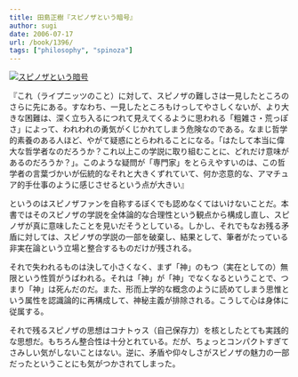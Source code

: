 ```yaml
---
title: 田島正樹『スピノザという暗号』
author: sugi
date: 2006-07-17
url: /book/1396/
tags: ["philosophy", "spinoza"]
---
```

<a href="http://www.amazon.co.jp/exec/obidos/ASIN/4787210319/chezsugi-22/ref=nosim/" name="amazletlink" target="_blank"><img src="http://i0.wp.com/ec2.images-amazon.com/images/I/61K2FHQRSEL.SL160.jpg?w=660" alt="スピノザという暗号" class="alignleft" data-recalc-dims="1" /></a>

『これ（ライプニッツのこと）に対して、スピノザの難しさは一見したところのさらに先にある。すなわち、一見したところもけっしてやさしくないが、より大きな困難は、深く立ち入るにつれて見えてくるように思われる「粗雑さ・荒っぽさ」によって、われわれの勇気がくじかれてしまう危険なのである。なまじ哲学的素養のある人ほど、やがて疑惑にとらわれることになる。「はたして本当に偉大な哲学者なのだろうか？これ以上この学説に取り組むことに、どれだけ意味があるのだろうか？」。このような疑問が「専門家」をとらえやすいのは、この哲学者の言葉づかいが伝統的なそれと大きくずれていて、何か恣意的な、アマチュア的手仕事のように感じさせるという点が大きい』

というのはスピノザファンを自称するぼくでも認めなくてはいけないことだ。本書ではそのスピノザの学説を全体論的な合理性という観点から構成し直し、スピノザが真に意味したことを見いだそうとしている。しかし、それでもなお残る矛盾に対しては、スピノザの学説の一部を破棄し、結果として、筆者がたっている非実在論という立場と整合するものだけが残される。

それで失われるものは決して小さくなく、まず「神」のもつ（実在としての）無限という性質がうばわれる。それは「神」が「神」でなくなるということで、つまり「神」は死んだのだ。また、形而上学的な概念のように読めてしまう思惟という属性を認識論的に再構成して、神秘主義が排除される。こうして心は身体に従属する。

それで残るスピノザの思想はコナトゥス（自己保存力）を核としたとても実践的な思想だ。もちろん整合性は十分とれている。だが、ちょっとコンパクトすぎてさみしい気がしないことはない。逆に、矛盾や仰々しさがスピノザの魅力の一部だったということにも気がつかされてしまった。
